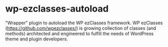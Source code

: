 wp-ezclasses-autoload
=====================

"Wrapper" plugin to autoload the WP ezClasses framework. WP ezClasses (https://github.com/wpezclasses/) is growing collection of classes (and methods) architected and engineered to fulfill the needs of WordPress theme and plugin developers.
